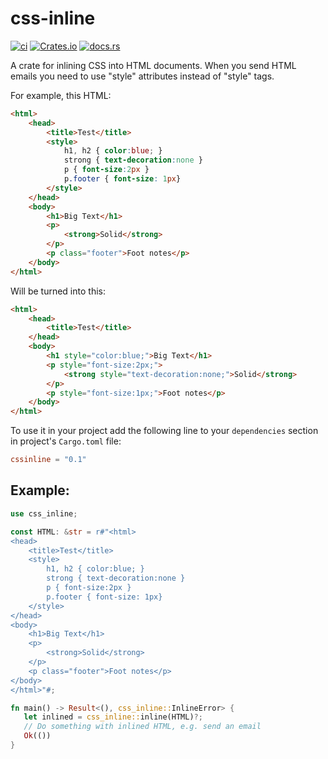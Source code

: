 # css-inline

[![ci](https://github.com/Stranger6667/css-inline/workflows/ci/badge.svg)](https://github.com/Stranger6667/css-inline/actions)
[![Crates.io](https://img.shields.io/crates/v/css-inline.svg)](https://crates.io/crates/css-inline)
[![docs.rs](https://docs.rs/css-inline/badge.svg?version=0.1.0)](https://docs.rs/css-inline/0.1.0/css_inline/)

A crate for inlining CSS into HTML documents. When you send HTML emails you need to use "style" attributes instead of "style" tags.

For example, this HTML:

```html
<html>
    <head>
        <title>Test</title>
        <style>
            h1, h2 { color:blue; }
            strong { text-decoration:none }
            p { font-size:2px }
            p.footer { font-size: 1px}
        </style>
    </head>
    <body>
        <h1>Big Text</h1>
        <p>
            <strong>Solid</strong>
        </p>
        <p class="footer">Foot notes</p>
    </body>
</html>
```

Will be turned into this:

```html
<html>
    <head>
        <title>Test</title>
    </head>
    <body>
        <h1 style="color:blue;">Big Text</h1>
        <p style="font-size:2px;">
            <strong style="text-decoration:none;">Solid</strong>
        </p>
        <p style="font-size:1px;">Foot notes</p>
    </body>
</html>
```

To use it in your project add the following line to your `dependencies` section in project's `Cargo.toml` file:

```toml
cssinline = "0.1"
```

## Example:

```rust
use css_inline;

const HTML: &str = r#"<html>
<head>
    <title>Test</title>
    <style>
        h1, h2 { color:blue; }
        strong { text-decoration:none }
        p { font-size:2px }
        p.footer { font-size: 1px}
    </style>
</head>
<body>
    <h1>Big Text</h1>
    <p>
        <strong>Solid</strong>
    </p>
    <p class="footer">Foot notes</p>
</body>
</html>"#;

fn main() -> Result<(), css_inline::InlineError> {
   let inlined = css_inline::inline(HTML)?;
   // Do something with inlined HTML, e.g. send an email
   Ok(())
}
```
